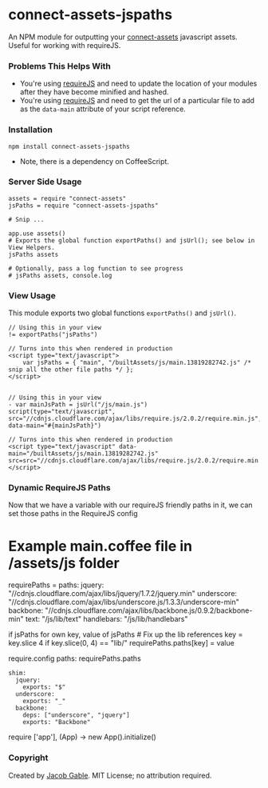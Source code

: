 connect-assets-jspaths
======================

An NPM module for outputting your [connect-assets](https://github.com/TrevorBurnham/connect-assets) javascript assets.  Useful for working with requireJS.

### Problems This Helps With

- You're using [requireJS](http://requirejs.org) and need to update the location of your modules after they have become minified and hashed.
- You're using [requireJS](http://requirejs.org) and need to get the url of a particular file to add as the `data-main` attribute of your script reference.

### Installation

`npm install connect-assets-jspaths`

* Note, there is a dependency on CoffeeScript.

### Server Side Usage

    assets = require "connect-assets"
    jsPaths = require "connect-assets-jspaths"
    
    # Snip ...
    
    app.use assets()
    # Exports the global function exportPaths() and jsUrl(); see below in View Helpers.
    jsPaths assets
    
    # Optionally, pass a log function to see progress
    # jsPaths assets, console.log

### View Usage

This module exports two global functions `exportPaths()` and `jsUrl()`.

    // Using this in your view
    != exportPaths("jsPaths")

    // Turns into this when rendered in production
    <script type="text/javascript">
        var jsPaths = { "main", "/builtAssets/js/main.13819282742.js" /* snip all the other file paths */ };
    </script>

    
    // Using this in your view
    - var mainJsPath = jsUrl("/js/main.js")
    script(type="text/javascript", src="//cdnjs.cloudflare.com/ajax/libs/require.js/2.0.2/require.min.js", data-main="#{mainJsPath}")    
    
    // Turns into this when rendered in production
    <script type="text/javascript" data-main="/builtAssets/js/main.13819282742.js" src=src="//cdnjs.cloudflare.com/ajax/libs/require.js/2.0.2/require.min.js"></script>

### Dynamic RequireJS Paths

Now that we have a variable with our requireJS friendly paths in it, we can set those paths in the RequireJS config

  # Example main.coffee file in /assets/js folder
  
  requirePaths =
    paths:
      jquery: "//cdnjs.cloudflare.com/ajax/libs/jquery/1.7.2/jquery.min"
      underscore: "//cdnjs.cloudflare.com/ajax/libs/underscore.js/1.3.3/underscore-min"
      backbone: "//cdnjs.cloudflare.com/ajax/libs/backbone.js/0.9.2/backbone-min"
      text: "/js/lib/text"
      handlebars: "/js/lib/handlebars"
      
  if jsPaths
    for own key, value of jsPaths
      # Fix up the lib references
      key = key.slice 4 if key.slice(0, 4) == "lib/"
      requirePaths.paths[key] = value 
  
  require.config
    paths: requirePaths.paths
  
    shim:
      jquery:
        exports: "$"
      underscore:
        exports: "_"
      backbone:
        deps: ["underscore", "jquery"]
        exports: "Backbone"
      
  require ['app'], (App) ->
      new App().initialize()

### Copyright

Created by [Jacob Gable](http://jacobgable.com).  MIT License; no attribution required.

